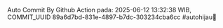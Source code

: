 Auto Commit By Github Action pada: 2025-06-12 13:32:38 WIB, COMMIT_UUID 89a6d7bd-831e-4897-b7dc-303234cba6cc #autohijau🗿
